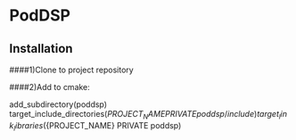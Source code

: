 # PodDSP
## Installation
####1)Clone to project repository

####2)Add to cmake:

  add_subdirectory(poddsp)  
  target_include_directories(${PROJECT_NAME} PRIVATE poddsp/include)  
  target_link_libraries(${PROJECT_NAME} PRIVATE poddsp)  
